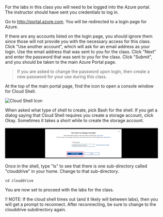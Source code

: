 For the labs in this class you will need to be logged into the Azure portal.  The instructor should have sent you credentials to log in.

Go to http://portal.azure.com. You will be redirected to a login page for Azure.

If there are any accounts listed on the login page, you should ignore them since those will not provide you with the necessary access for this class.  Click "Use another account", which will ask for an email address as your login.  Use the email address that was sent to you for the class.  Click "Next" and enter the password that was sent to you for the class.  Click "Submit", and you should be taken to the main Azure Portal page.

> If you are asked to change the password upon login, then create a new password for your use during this class.

At the top of the main portal page, find the icon to open a console window for Cloud Shell.

![Cloud Shell Icon](./images/cloud-shell-ss.png "Cloud Shell Icon")

When asked what type of shell to create, pick Bash for the shell.  If you get a dialog saying that Cloud Shell requires you create a storage account, click Okay.  Sometimes it takes a short while to create the storage account.

![Cloud Shell - Storage Acct](./images/cs-storage-acct.png "Cloud Shell - Storage Acct")

Once in the shell, type "ls" to see that there is one sub-directory called "clouddrive" in your home.  Change to that sub-directory.

```
cd clouddrive
```

You are now set to proceed with the labs for the class.

:bangbang: NOTE: If the cloud shell times out (and it likely will between labs), then you will get a prompt to reconnect. After reconnecting, be sure to change to the clouddrive subdirectory again.
